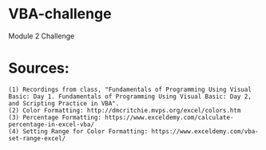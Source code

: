 # VBA-challenge
Module 2 Challenge
# Sources:
	(1) Recordings from class, "Fundamentals of Programming Using Visual Basic: Day 1. Fundamentals of Programming Using Visual Basic: Day 2, and Scripting Practice in VBA".
	(2) Color Formatting: http://dmcritchie.mvps.org/excel/colors.htm
	(3) Percentage Formatting: https://www.exceldemy.com/calculate-percentage-in-excel-vba/
	(4) Setting Range for Color Formatting: https://www.exceldemy.com/vba-set-range-excel/
